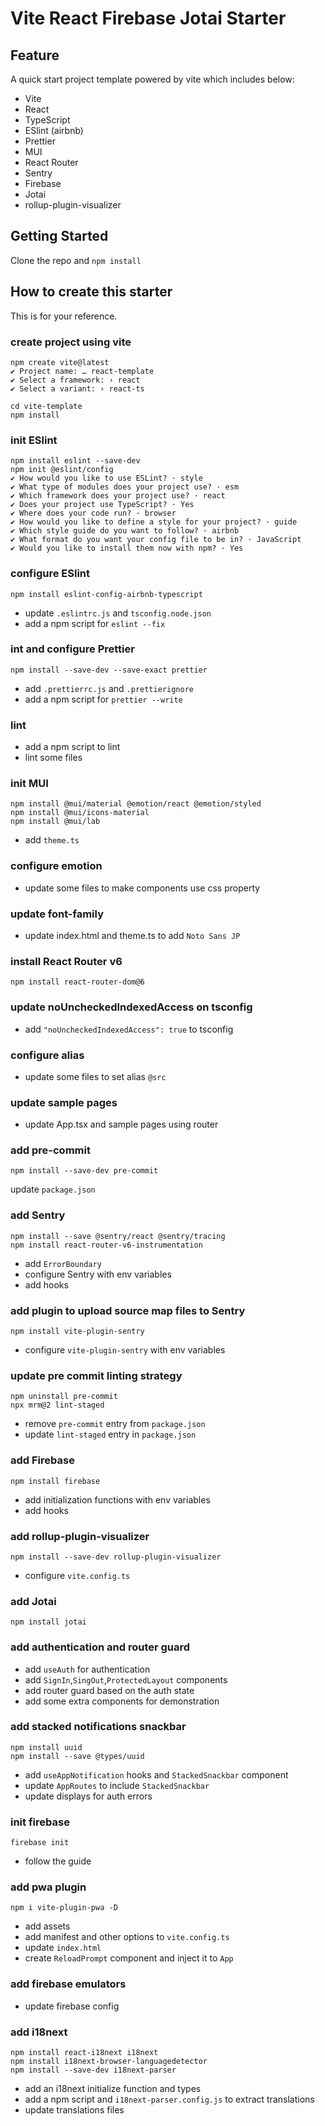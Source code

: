 # Vite React Firebase Jotai Starter

## Feature

A quick start project template powered by vite which includes below:

- Vite
- React
- TypeScript
- ESlint (airbnb)
- Prettier
- MUI
- React Router
- Sentry
- Firebase
- Jotai
- rollup-plugin-visualizer

## Getting Started

Clone the repo and `npm install`

## How to create this starter

This is for your reference.

### create project using vite

```shell
npm create vite@latest
✔ Project name: … react-template
✔ Select a framework: › react
✔ Select a variant: › react-ts
```

```shell
cd vite-template
npm install
```

### init ESlint

```shell
npm install eslint --save-dev
npm init @eslint/config
✔ How would you like to use ESLint? · style
✔ What type of modules does your project use? · esm
✔ Which framework does your project use? · react
✔ Does your project use TypeScript? · Yes
✔ Where does your code run? · browser
✔ How would you like to define a style for your project? · guide
✔ Which style guide do you want to follow? · airbnb
✔ What format do you want your config file to be in? · JavaScript
✔ Would you like to install them now with npm? · Yes
```

### configure ESlint

```shell
npm install eslint-config-airbnb-typescript
```

- update `.eslintrc.js` and `tsconfig.node.json`
- add a npm script for `eslint --fix`

### int and configure Prettier

```shell
npm install --save-dev --save-exact prettier
```

- add `.prettierrc.js` and `.prettierignore`
- add a npm script for `prettier --write`

### lint

- add a npm script to lint
- lint some files

### init MUI

```shell
npm install @mui/material @emotion/react @emotion/styled
npm install @mui/icons-material
npm install @mui/lab
```

- add `theme.ts`

### configure emotion

- update some files to make components use css property

### update font-family

- update index.html and theme.ts to add `Noto Sans JP`

### install React Router v6

```shell
npm install react-router-dom@6
```

### update noUncheckedIndexedAccess on tsconfig

- add `"noUncheckedIndexedAccess": true` to tsconfig

### configure alias

- update some files to set alias `@src`

### update sample pages

- update App.tsx and sample pages using router

### add pre-commit

```shell
npm install --save-dev pre-commit
```

update `package.json`

### add Sentry

```shell
npm install --save @sentry/react @sentry/tracing
npm install react-router-v6-instrumentation
```

- add `ErrorBoundary`
- configure Sentry with env variables
- add hooks

### add plugin to upload source map files to Sentry

```shell
npm install vite-plugin-sentry
```

- configure `vite-plugin-sentry` with env variables

### update pre commit linting strategy

```shell
npm uninstall pre-commit
npx mrm@2 lint-staged
```

- remove `pre-commit` entry from `package.json`
- update `lint-staged` entry in `package.json`

### add Firebase

```shell
npm install firebase
```

- add initialization functions with env variables
- add hooks

### add rollup-plugin-visualizer

```shell
npm install --save-dev rollup-plugin-visualizer
```

- configure `vite.config.ts`

### add Jotai

```shell
npm install jotai
```

### add authentication and router guard

- add `useAuth` for authentication
- add `SignIn`,`SingOut`,`ProtectedLayout` components
- add router guard based on the auth state
- add some extra components for demonstration

### add stacked notifications snackbar

```shell
npm install uuid
npm install --save @types/uuid
```

- add `useAppNotification` hooks and `StackedSnackbar` component
- update `AppRoutes` to include `StackedSnackbar`
- update displays for auth errors

### init firebase

```shell
firebase init
```

- follow the guide

### add pwa plugin

```shell
npm i vite-plugin-pwa -D
```

- add assets
- add manifest and other options to `vite.config.ts`
- update `index.html`
- create `ReloadPrompt` component and inject it to `App`

### add firebase emulators

- update firebase config

### add i18next

```
npm install react-i18next i18next
npm install i18next-browser-languagedetector
npm install --save-dev i18next-parser
```

- add an i18next initialize function and types
- add a npm script and `i18next-parser.config.js` to extract translations
- update translations files
